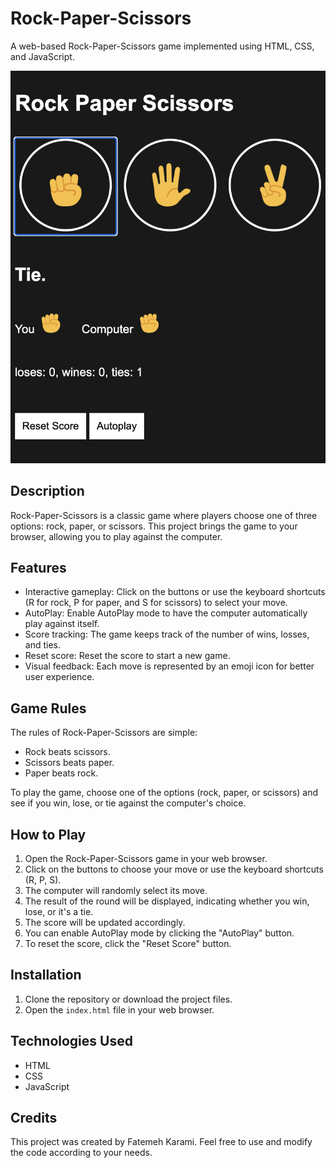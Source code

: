 # Rock-Paper-Scissors

A web-based Rock-Paper-Scissors game implemented using HTML, CSS, and JavaScript.

<div align="center">
  <img src="pictures/Screenshot.png" width="600">
</div>

## Description

Rock-Paper-Scissors is a classic game where players choose one of three options: rock, paper, or scissors. This project brings the game to your browser, allowing you to play against the computer.

## Features

- Interactive gameplay: Click on the buttons or use the keyboard shortcuts (R for rock, P for paper, and S for scissors) to select your move.
- AutoPlay: Enable AutoPlay mode to have the computer automatically play against itself.
- Score tracking: The game keeps track of the number of wins, losses, and ties.
- Reset score: Reset the score to start a new game.
- Visual feedback: Each move is represented by an emoji icon for better user experience.

## Game Rules

The rules of Rock-Paper-Scissors are simple:

- Rock beats scissors.
- Scissors beats paper.
- Paper beats rock.

To play the game, choose one of the options (rock, paper, or scissors) and see if you win, lose, or tie against the computer's choice.

## How to Play

1. Open the Rock-Paper-Scissors game in your web browser.
2. Click on the buttons to choose your move or use the keyboard shortcuts (R, P, S).
3. The computer will randomly select its move.
4. The result of the round will be displayed, indicating whether you win, lose, or it's a tie.
5. The score will be updated accordingly.
6. You can enable AutoPlay mode by clicking the "AutoPlay" button.
7. To reset the score, click the "Reset Score" button.

## Installation

1. Clone the repository or download the project files.
2. Open the `index.html` file in your web browser.

## Technologies Used

- HTML
- CSS
- JavaScript

## Credits

This project was created by Fatemeh Karami. Feel free to use and modify the code according to your needs.
